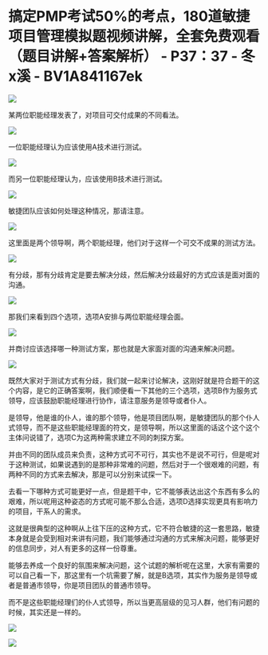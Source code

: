 # 搞定PMP考试50%的考点，180道敏捷项目管理模拟题视频讲解，全套免费观看（题目讲解+答案解析） - P37：37 - 冬x溪 - BV1A841167ek

![](img/a0fc36fdfd34c3277eca8e35c32d7445_0.png)

某两位职能经理发表了，对项目可交付成果的不同看法。

![](img/a0fc36fdfd34c3277eca8e35c32d7445_2.png)

一位职能经理认为应该使用A技术进行测试。

![](img/a0fc36fdfd34c3277eca8e35c32d7445_4.png)

而另一位职能经理认为，应该使用B技术进行测试。

![](img/a0fc36fdfd34c3277eca8e35c32d7445_6.png)

敏捷团队应该如何处理这种情况，那请注意。

![](img/a0fc36fdfd34c3277eca8e35c32d7445_8.png)

这里面是两个领导啊，两个职能经理，他们对于这样一个可交不成果的测试方法。

![](img/a0fc36fdfd34c3277eca8e35c32d7445_10.png)

有分歧，那有分歧肯定是要去解决分歧，然后解决分歧最好的方式应该是面对面的沟通。

![](img/a0fc36fdfd34c3277eca8e35c32d7445_12.png)

那我们来看到四个选项，选项A安排与两位职能经理会面。

![](img/a0fc36fdfd34c3277eca8e35c32d7445_14.png)

并商讨应该选择哪一种测试方案，那也就是大家面对面的沟通来解决问题。

![](img/a0fc36fdfd34c3277eca8e35c32d7445_16.png)

既然大家对于测试方式有分歧，我们就一起来讨论解决，这刚好就是符合题干的这个内容，是它的正确答案啊，我们顺便看一下其他的三个选项，选项B作为服务式领导，应该鼓励职能经理进行协作，请注意服务是领导或者仆人。

是领导，他是谁的仆人，谁的那个领导，他是项目团队啊，是敏捷团队的那个仆人式领导，而不是这些职能经理面的符文，是领导啊，所以这里面的话这个这个这个主体问说错了，选项C为这两种需求建立不同的刺探方案。

并由不同的团队成员来负责，这种方式可不可行，其实也不是说不可行，但是呢对于这种测试，如果说遇到的是那种非常难的问题，然后对于一个很艰难的问题，有两种不同的方式来去解决，那是可以分别来试探一下。

去看一下哪种方式可能更好一点，但是题干中，它不能够表达出这个东西有多么的艰难，所以呢用这种姿态的方式呢可能不那么合适，选项D选择实现更具有影响力的项目，干系人的需求。

这就是很典型的这种啊从上往下压的这种方式，它不符合敏捷的这一套思路，敏捷本身就是会受到相对来讲有问题，我们能够通过沟通的方式来解决问题，能够更好的信息同步，对人有更多的这样一份尊重。

能够去养成一个良好的氛围来解决问题，这个试题的解析呢在这里，大家有需要的可以自己看一下，那这里有一个坑需要了解，就是B选项，其实作为服务是领导或者是普通市领导，你是项目团队的普通市领导。

而不是这些职能经理们的仆人式领导，所以当更高层级的见习人群，他们有问题的时候，其实还是一样的。

![](img/a0fc36fdfd34c3277eca8e35c32d7445_18.png)

![](img/a0fc36fdfd34c3277eca8e35c32d7445_19.png)